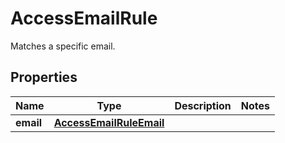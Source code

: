 

# AccessEmailRule

Matches a specific email.

## Properties

| Name | Type | Description | Notes |
|------------ | ------------- | ------------- | -------------|
|**email** | [**AccessEmailRuleEmail**](AccessEmailRuleEmail.md) |  |  |



